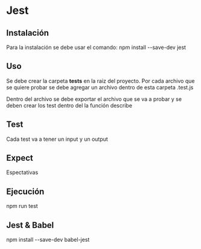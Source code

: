 # Jest

## Instalación

Para la instalación se debe usar el comando:
  npm install --save-dev jest

## Uso

Se debe crear la carpeta __tests__ en la raiz del proyecto. Por cada archivo que se quiere probar se debe agregar un archivo dentro de esta carpeta <nombre-archivo>.test.js

Dentro del archivo se debe exportar el archivo que se va a probar y se deben crear los test dentro del la función describe  

## Test

Cada test va a tener un input y un output

## Expect

Espectativas

## Ejecución

npm run test

## Jest & Babel

npm install --save-dev babel-jest